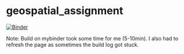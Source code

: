 # geospatial_assignment
[![Binder](https://mybinder.org/badge_logo.svg)](https://mybinder.org/v2/gh/cbraaau/geospatial_assignment/master?filepath=assignment.ipynb)

Note: Build on mybinder took some time for me (5-10min). I also had to refresh the page as sometimes the build log got stuck.
